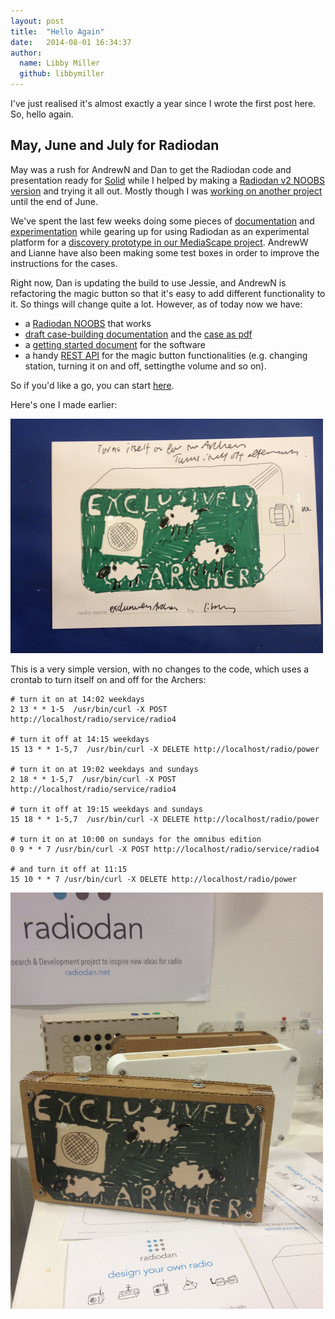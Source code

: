 ```yaml
---
layout: post
title:  "Hello Again"
date:   2014-08-01 16:34:37
author:
  name: Libby Miller
  github: libbymiller
---
```


I've just realised it's almost exactly a year since I wrote the first post here. So, hello again.

<h2>May, June and July for Radiodan</h2>

May was a rush for AndrewN and Dan to get the Radiodan code and presentation ready for 
[Solid](http://solidcon.com/solid2014/public/schedule/detail/33250) while I helped by 
making a [Radiodan v2 NOOBS version](http://dev.notu.be/2014/05/radiodan/) and trying it 
all out. Mostly though I was [working on another 
project](http://www.bbc.co.uk/rd/blog/2014/06/infinite-trailers-user-test) until the end 
of June.

We've spent the last few weeks doing some pieces of 
[documentation](https://github.com/radiodan/magic-button/blob/master/doc/http-api.md) and 
[experimentation](https://www.flickr.com/photos/nicecupoftea/14550057628/) while gearing 
up for using Radiodan as an experimental platform for a [discovery prototype in our 
MediaScape project](http://www.bbc.co.uk/rd/blog/2014/07/protocols-for-device-discovery). 
AndrewW and Lianne have also been making some test boxes in order to improve the 
instructions for the cases.

Right now, Dan is updating the build to use Jessie, and AndrewN is refactoring the magic 
button so that it's easy to add different functionality to it. So things will change quite 
a lot. However, as of today now we have:

* a [Radiodan NOOBS](http://dev.notu.be/2014/05/radiodan/) that works
* [draft case-building documentation](https://github.com/radiodan/project/blob/master/docs/case_construction.md) and the [case as pdf](https://github.com/radiodan/project/blob/master/docs/assets/radiodan_3mm_laser_template.pdf)
* a [getting started document](https://github.com/radiodan/project/blob/master/docs/getting_started.markdown) for the software
* a handy [REST API](https://github.com/radiodan/magic-button/blob/master/doc/http-api.md) for the magic button functionalities (e.g. changing station, turning it on and off, settingthe volume and so on).

So if you'd like a go, you can start 
[here](https://github.com/radiodan/project/blob/master/docs/case_construction.md).

Here's one I made earlier:

<img src="/assets/exclusively_archers_postcard.jpg" width="500" alt="Exclusively Archers Postcard"/>

This is a very simple version, with no changes to the code, which uses a crontab to turn itself on and off for the Archers:

    # turn it on at 14:02 weekdays
    2 13 * * 1-5  /usr/bin/curl -X POST http://localhost/radio/service/radio4  

    # turn it off at 14:15 weekdays
    15 13 * * 1-5,7  /usr/bin/curl -X DELETE http://localhost/radio/power

    # turn it on at 19:02 weekdays and sundays
    2 18 * * 1-5,7  /usr/bin/curl -X POST http://localhost/radio/service/radio4 

    # turn it off at 19:15 weekdays and sundays
    15 18 * * 1-5,7  /usr/bin/curl -X DELETE http://localhost/radio/power

    # turn it on at 10:00 on sundays for the omnibus edition
    0 9 * * 7 /usr/bin/curl -X POST http://localhost/radio/service/radio4

    # and turn it off at 11:15
    15 10 * * 7 /usr/bin/curl -X DELETE http://localhost/radio/power

</code>

<img src="/assets/exclusively_archers.jpg" width="500" alt="Exclusively Archers"/>
<p><img src="http://dev.notu.be/2014/07/pixel/transparent_2014-07-18.gif" alt="" /></p>
